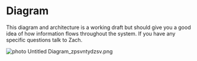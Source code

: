 # Diagram
This diagram and architecture is a working draft but should give you a good idea of how information flows throughout the system. If you have any specific questions talk to Zach.




<img src="http://i909.photobucket.com/albums/ac298/Zach_Goins/Untitled%20Diagram_zpsvntydzsv.png" border="0" alt=" photo Untitled Diagram_zpsvntydzsv.png"/>